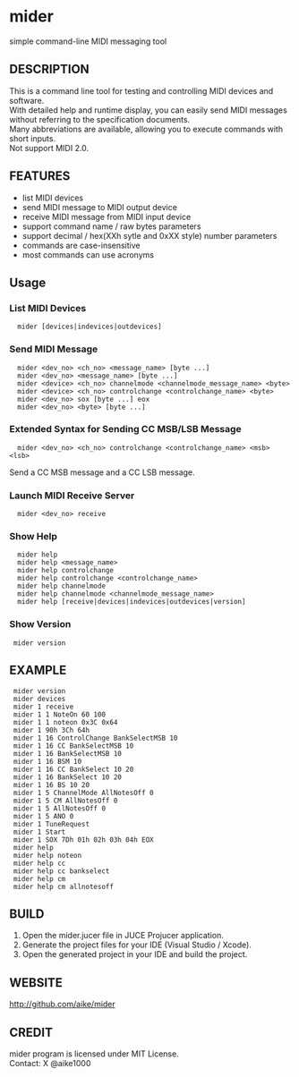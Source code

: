 # mider
simple command-line MIDI messaging tool

## DESCRIPTION
This is a command line tool for testing and controlling MIDI devices and software.  
With detailed help and runtime display, you can easily send MIDI messages without referring to the specification documents.  
Many abbreviations are available, allowing you to execute commands with short inputs.  
Not support MIDI 2.0.

## FEATURES
- list MIDI devices
- send MIDI message to MIDI output device
- receive MIDI message from MIDI input device
- support command name / raw bytes parameters
- support decimal / hex(XXh sytle and 0xXX style) number parameters
- commands are case-insensitive
- most commands can use acronyms

## Usage

### List MIDI Devices
```
  mider [devices|indevices|outdevices]
```

### Send MIDI Message
```
  mider <dev_no> <ch_no> <message_name> [byte ...]
  mider <dev_no> <message_name> [byte ...]
  mider <device> <ch_no> channelmode <channelmode_message_name> <byte>
  mider <device> <ch_no> controlchange <controlchange_name> <byte>
  mider <dev_no> sox [byte ...] eox
  mider <dev_no> <byte> [byte ...]
```

### Extended Syntax for Sending CC MSB/LSB Message
```
  mider <dev_no> <ch_no> controlchange <controlchange_name> <msb> <lsb>
```
Send a CC MSB message and a CC LSB message.


### Launch MIDI Receive Server
```
  mider <dev_no> receive
```

### Show Help
```
  mider help
  mider help <message_name>
  mider help controlchange
  mider help controlchange <controlchange_name>
  mider help channelmode
  mider help channelmode <channelmode_message_name>
  mider help [receive|devices|indevices|outdevices|version]
```

### Show Version
```
 mider version
```

## EXAMPLE
```
 mider version
 mider devices
 mider 1 receive
 mider 1 1 NoteOn 60 100
 mider 1 1 noteon 0x3C 0x64
 mider 1 90h 3Ch 64h
 mider 1 16 ControlChange BankSelectMSB 10
 mider 1 16 CC BankSelectMSB 10
 mider 1 16 BankSelectMSB 10
 mider 1 16 BSM 10
 mider 1 16 CC BankSelect 10 20
 mider 1 16 BankSelect 10 20
 mider 1 16 BS 10 20 
 mider 1 5 ChannelMode AllNotesOff 0
 mider 1 5 CM AllNotesOff 0
 mider 1 5 AllNotesOff 0
 mider 1 5 ANO 0
 mider 1 TuneRequest
 mider 1 Start
 mider 1 SOX 7Dh 01h 02h 03h 04h EOX
 mider help
 mider help noteon
 mider help cc
 mider help cc bankselect
 mider help cm
 mider help cm allnotesoff
```

## BUILD
1. Open the mider.jucer file in JUCE Projucer application.
2. Generate the project files for your IDE (Visual Studio / Xcode).
3. Open the generated project in your IDE and build the project.

## WEBSITE
http://github.com/aike/mider

## CREDIT
mider program is licensed under MIT License.  
Contact: X @aike1000
